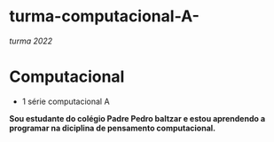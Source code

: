 # turma-computacional-A-
*turma 2022*

# Computacional

* 1 série computacional A

**Sou estudante do colégio Padre Pedro baltzar e estou aprendendo a programar na diciplina de pensamento computacional.**
